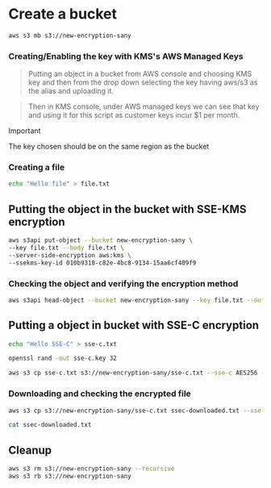 # Create a bucket

```sh
aws s3 mb s3://new-encryption-sany
```

### Creating/Enabling the key with KMS's AWS Managed Keys

> Putting an object in a bucket from AWS console and choosing KMS key and then from the drop down selecting the key having aws/s3 as the alias and uploading it.
 
> Then in KMS console, under AWS managed keys we can see that key and using it for this script as customer keys incur $1 per month.

>[!Important]
> The key chosen should be on the same region as the bucket

### Creating a file

```sh
echo "Hello file" > file.txt
```

## Putting the object in the bucket with SSE-KMS encryption

```sh
aws s3api put-object --bucket new-encryption-sany \
--key file.txt --body file.txt \
--server-side-encryption aws:kms \
--ssekms-key-id 010b9318-c82e-4bc8-9134-15aa6cf409f9
```

### Checking the object and verifying the encryption method

```sh
aws s3api head-object --bucket new-encryption-sany --key file.txt --output json
```

## Putting a object in bucket with SSE-C encryption

<!-- https://catalog.us-east-1.prod.workshops.aws/workshops/aad9ff1e-b607-45bc-893f-121ea5224f24/en-US/s3/serverside/ssec -->

```sh
echo "Hello SSE-C" > sse-c.txt

openssl rand -out sse-c.key 32

aws s3 cp sse-c.txt s3://new-encryption-sany/sse-c.txt --sse-c AES256 --sse-c-key fileb://sse-c.key
```

### Downloading and checking the encrypted file

```sh
aws s3 cp s3://new-encryption-sany/sse-c.txt ssec-downloaded.txt --sse-c AES256 --sse-c-key fileb://sse-c.key

cat ssec-downloaded.txt
```

## Cleanup

```sh
aws s3 rm s3://new-encryption-sany --recursive
aws s3 rb s3://new-encryption-sany
```